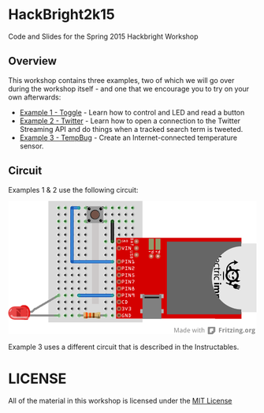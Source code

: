 # HackBright2k15
Code and Slides for the Spring 2015 Hackbright Workshop

## Overview
This workshop contains three examples, two of which we will go over during the workshop itself - and one that we encourage you to try on your own afterwards:

- [Example 1 - Toggle](./toggle) - Learn how to control and LED and read a button
- [Example 2 - Twitter](./twitter) - Learn how to open a connection to the Twitter Streaming API and do things when a tracked search term is tweeted.
- [Example 3 - TempBug](http://www.instructables.com/id/TempBug-internet-connected-thermometer/) - Create an Internet-connected temperature sensor.

## Circuit
Examples 1 & 2 use the following circuit:

![Fritzing Circuit Diagram](./images/button-led.png)

Example 3 uses a different circuit that is described in the Instructables.

# LICENSE
All of the material in this workshop is licensed under the [MIT License](./LICENSE)
